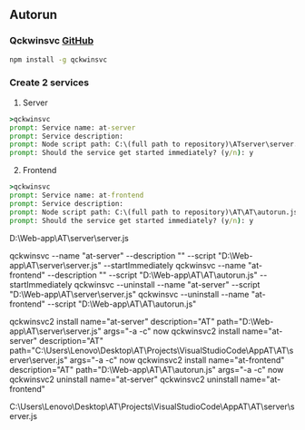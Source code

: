 ## Autorun

### Qckwinsvc [GitHub](https://github.com/tallesl/qckwinsvc)

```cmd 
npm install -g qckwinsvc
```

### Create 2 services
1. Server
```cmd
>qckwinsvc
prompt: Service name: at-server
prompt: Service description: 
prompt: Node script path: C:\(full path to repository)\ATserver\server.js
prompt: Should the service get started immediately? (y/n): y 
```

2. Frontend
```cmd
>qckwinsvc
prompt: Service name: at-frontend
prompt: Service description: 
prompt: Node script path: C:\(full path to repository)\AT\AT\autorun.js
prompt: Should the service get started immediately? (y/n): y 
```

D:\Web-app\AT\server\server.js


qckwinsvc --name "at-server" --description "" --script "D:\Web-app\AT\server\server.js" --startImmediately
qckwinsvc --name "at-frontend" --description "" --script "D:\Web-app\AT\AT\autorun.js" --startImmediately
qckwinsvc --uninstall --name "at-server" --script "D:\Web-app\AT\server\server.js" 
qckwinsvc --uninstall --name "at-frontend" --script "D:\Web-app\AT\AT\autorun.js"

qckwinsvc2 install name="at-server" description="AT" path="D:\Web-app\AT\server\server.js" args="-a -c" now
qckwinsvc2 install name="at-server" description="AT" path="C:\Users\Lenovo\Desktop\AT\Projects\VisualStudioCode\AppAT\AT\server\server.js" args="-a -c" now
qckwinsvc2 install name="at-frontend" description="AT" path="D:\Web-app\AT\AT\autorun.js" args="-a -c" now
qckwinsvc2 uninstall name="at-server" 
qckwinsvc2 uninstall name="at-frontend"

C:\Users\Lenovo\Desktop\AT\Projects\VisualStudioCode\AppAT\AT\server\server.js